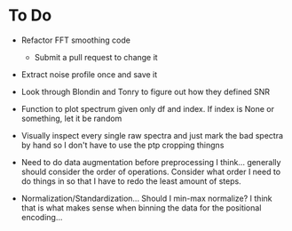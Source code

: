 To Do
=============
- Refactor FFT smoothing code
    - Submit a pull request to change it

- Extract noise profile once and save it

- Look through Blondin and Tonry to figure out how they defined SNR

- Function to plot spectrum given only df and index. If index is None or something, let it be random

- Visually inspect every single raw spectra and just mark the bad spectra by hand so I don't have to use the ptp cropping thingns

- Need to do data augmentation before preprocessing I think... generally should consider the order of operations. Consider what order I need to do things in so that I have to redo the least amount of steps.

- Normalization/Standardization... Should I min-max normalize? I think that is what makes sense when binning the data for the positional encoding...
